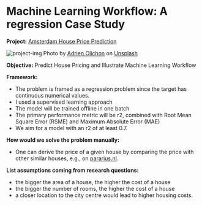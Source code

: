 # Machine Learning Workflow: A regression Case Study

**Project:** [Amsterdam House Price Prediction](https://www.kaggle.com/datasets/thomasnibb/amsterdam-house-price-prediction) 

![project-img](/photo_amsterdam.jpeg)
Photo by <a href=" https://unsplash.com/@adrienolichon">Adrien Olichon</a> on <a href="https://unsplash.com/photos/QRtym77B6xk">Unsplash</a>


**Objective:** Predict House Pricing and Illustrate Machine Learning Workflow

**Framework:** 
- The problem is framed as a regression problem since the target has continuous numerical values.
- I used a supervised learning approach 
- The model will be trained offline in one batch
- The primary performance metric will be r2, combined with Root Mean Square Error (RSME) and Maximum Absolute Error (MAE) 
- We aim for a model with an r2 of at least 0.7.

**How would we solve the problem manually:**
- One can derive the price of a given house by comparing the price with other similar houses, e.g., on [pararius.nl](https://www.pararius.nl).

**List assumptions coming from research questions:**
- the bigger the area of a house, the higher the cost of a house
- the bigger the number of rooms, the higher the cost of a house
- a closer location to the city centre would lead to higher housing costs.
